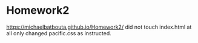 # Homework2
https://michaelbatbouta.github.io/Homework2/
did not touch index.html at all only changed pacific.css as instructed.
